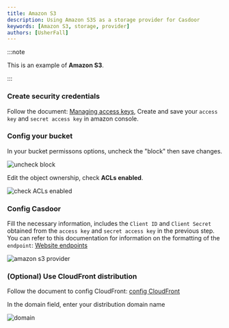 ```yaml
---
title: Amazon S3
description: Using Amazon S3S as a storage provider for Casdoor
keywords: [Amazon S3, storage, provider]
authors: [UsherFall]
---
```


:::note

This is an example of **Amazon S3**.

:::

### Create security credentials

Follow the document: [Managing access keys](https://docs.aws.amazon.com/IAM/latest/UserGuide/id_credentials_access-keys.html), Create and save your `access key` and `secret access key` in amazon console.

### Config your bucket

In your bucket permissons options, uncheck the "block" then save changes.

![uncheck block](/img/providers/storage/amazonNoBlock.png)

Edit the object ownership, check **ACLs enabled**.

![check ACLs enabled](/img/providers/storage/amazonOwnership.png)

### Config Casdoor

Fill the necessary information, includes the `Client ID` and `Client Secret` obtained from the `access key` and `secret access key` in the previous step. You can refer to this documentation for information on the formatting of the `endpoint`: [Website endpoints](https://docs.aws.amazon.com/AmazonS3/latest/userguide/WebsiteEndpoints.html)

![amazon s3 provider](/img/providers/storage/amazonProvider.png)

### (Optional) Use CloudFront distribution

Follow the document to config CloudFront: [config CloudFront](https://docs.aws.amazon.com/AmazonCloudFront/latest/DeveloperGuide/GettingStarted.SimpleDistribution.html)

In the domain field, enter your distribution domain name

![domain](/img/providers/storage/amazonCloudFront.png)
